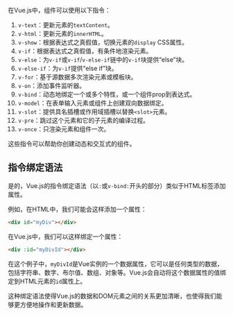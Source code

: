 在Vue.js中，组件可以使用以下指令：

1. `v-text`：更新元素的`textContent`。
2. `v-html`：更新元素的`innerHTML`。
3. `v-show`：根据表达式之真假值，切换元素的`display` CSS属性。
4. `v-if`：根据表达式之真假值，有条件地渲染元素。
5. `v-else`：为`v-if`或`v-if`/`v-else-if`链中的`v-if`块提供“else”块。
6. `v-else-if`：为`v-if`提供“else if”块。
7. `v-for`：基于源数据多次渲染元素或模板块。
8. `v-on`：添加事件监听器。
9. `v-bind`：动态地绑定一个或多个特性，或一个组件prop到表达式。
10. `v-model`：在表单输入元素或组件上创建双向数据绑定。
11. `v-slot`：提供具名插槽或作用域插槽以替换`<slot>`元素。
12. `v-pre`：跳过这个元素和它的子元素的编译过程。
13. `v-once`：只渲染元素和组件一次。

这些指令可以帮助你创建动态和交互式的组件。





## 指令绑定语法

是的，Vue.js的指令绑定语法（以`:`或`v-bind:`开头的部分）类似于HTML标签添加属性。

例如，在HTML中，我们可能会这样添加一个属性：

```html
<div id="myDiv"></div>
```

在Vue.js中，我们可以这样绑定一个属性：

```html
<div :id="myDivId"></div>
```

在这个例子中，`myDivId`是Vue实例的一个数据属性，它可以是任何类型的数据，包括字符串、数字、布尔值、数组、对象等。Vue.js会自动将这个数据属性的值绑定到HTML元素的`id`属性上。

这种绑定语法使得Vue.js的数据和DOM元素之间的关系更加清晰，也使得我们能够更方便地操作和更新数据。